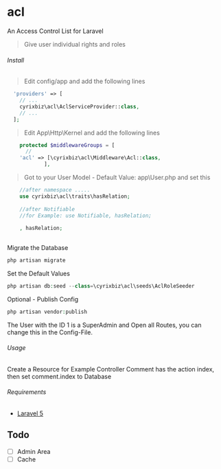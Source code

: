 # acl
An Access Control List for Laravel

> Give user individual rights and roles

###### Install

> Edit config/app and add the following lines

```php
  'providers' => [
    // ...
    cyrixbiz\acl\AclServiceProvider::class,
    // ...
  ];
```

> Edit App\Http\Kernel and add the following lines

```php
    protected $middlewareGroups = [
	  //
    'acl' => [\cyrixbiz\acl\Middleware\Acl::class,
            ],
```

>  Got to your User Model - Default Value: app\User.php and set this

```php
    //after namespace .....
    use cyrixbiz\acl\traits\hasRelation;
    
    //after Notifiable
    //for Example: use Notifiable, hasRelation;
    
    , hasRelation;
    
```

Migrate the Database
```php
php artisan migrate
```

Set the Default Values
```php
php artisan db:seed --class=\cyrixbiz\acl\seeds\AclRoleSeeder
```

Optional - Publish Config
```php
php artisan vendor:publish
```

The User with the ID 1 is a SuperAdmin and Open all Routes, you can change this in the Config-File.

###### Usage

Create a Resource for Example
Controller Comment has the action index, then set comment.index to Database

###### Requirements

- <a href="http://laravel.com/docs/5.7">Laravel 5</a>

## Todo
- [ ] Admin Area
- [ ] Cache
